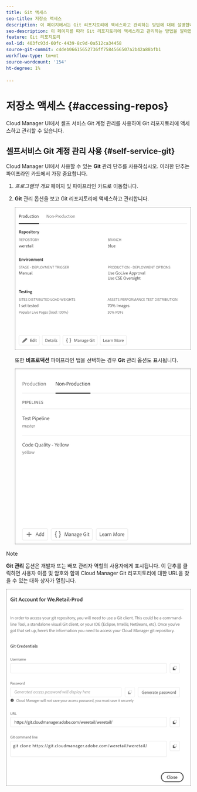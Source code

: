 ```yaml
---
title: Git 액세스
seo-title: 저장소 액세스
description: 이 페이지에서는 Git 리포지토리에 액세스하고 관리하는 방법에 대해 설명합니다.
seo-description: 이 페이지를 따라 Git 리포지토리에 액세스하고 관리하는 방법을 알아봅니다.
feature: Git 리포지토리
exl-id: 403fc93d-60fc-4439-8c9d-0a512ca34458
source-git-commit: c4deb06615652736ff7584566507a2b42a88bfb1
workflow-type: tm+mt
source-wordcount: '154'
ht-degree: 1%

---
```


# 저장소 액세스 {#accessing-repos}

Cloud Manager UI에서 셀프 서비스 Git 계정 관리를 사용하여 Git 리포지토리에 액세스하고 관리할 수 있습니다.

## 셀프서비스 Git 계정 관리 사용 {#self-service-git}

Cloud Manager UI에서 사용할 수 있는 **Git** 관리 단추를 사용하십시오. 이러한 단추는 파이프라인 카드에서 가장 중요합니다.

1. *프로그램의 개요* 페이지 및 파이프라인 카드로 이동합니다.

1. **Git** 관리 옵션을 보고 Git 리포지토리에 액세스하고 관리합니다.

   ![](assets/manage-git1.png)

   또한 **비프로덕션** 파이프라인 탭을 선택하는 경우 **Git** 관리 옵션도 표시됩니다.

   ![](assets/manage-git-new2.png)

>[!NOTE]
>
>**Git 관리** 옵션은 개발자 또는 배포 관리자 역할의 사용자에게 표시됩니다. 이 단추를 클릭하면 사용자 이름 및 암호와 함께 Cloud Manager Git 리포지토리에 대한 URL을 찾을 수 있는 대화 상자가 열립니다.

![](assets/manage-git3.png)
